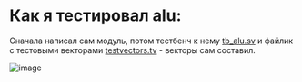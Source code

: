 # Как я тестировал alu:
Сначала написал сам модуль, потом тестбенч к нему [tb_alu.sv](tb_alu.sv) и файлик с тестовыми векторами [testvectors.tv](testvectors.tv) - векторы сам составил.

![image](https://user-images.githubusercontent.com/116370315/214241025-d14be24d-5a6a-44b6-bd9a-cfe9f3c6c525.png)

